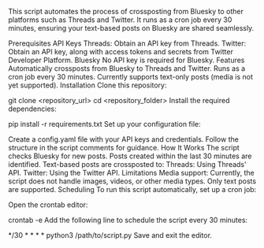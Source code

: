 This script automates the process of crossposting from Bluesky to other platforms such as Threads and Twitter. It runs as a cron job every 30 minutes, ensuring your text-based posts on Bluesky are shared seamlessly.

Prerequisites
API Keys
Threads: Obtain an API key from Threads.
Twitter: Obtain an API key, along with access tokens and secrets from Twitter Developer Platform.
Bluesky
No API key is required for Bluesky.
Features
Automatically crossposts from Bluesky to Threads and Twitter.
Runs as a cron job every 30 minutes.
Currently supports text-only posts (media is not yet supported).
Installation
Clone this repository:


git clone <repository_url>
cd <repository_folder>
Install the required dependencies:


pip install -r requirements.txt
Set up your configuration file:

Create a config.yaml file with your API keys and credentials. Follow the structure in the script comments for guidance.
How It Works
The script checks Bluesky for new posts.
Posts created within the last 30 minutes are identified.
Text-based posts are crossposted to:
Threads: Using Threads' API.
Twitter: Using the Twitter API.
Limitations
Media support: Currently, the script does not handle images, videos, or other media types. Only text posts are supported.
Scheduling
To run this script automatically, set up a cron job:

Open the crontab editor:

crontab -e
Add the following line to schedule the script every 30 minutes:


*/30 * * * * python3 /path/to/script.py
Save and exit the editor.
